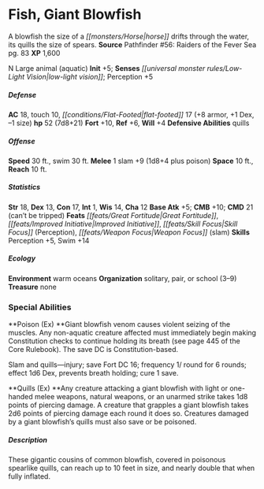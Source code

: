﻿---
cssclass: [monsters]
title1: Fish, Giant Blowfish
desc_short: A blowfish the size of a horse drifts through the water, its quills the
  size of spears.
title2: Giant Blowfish
CR: 5
sources:
- name: 'Pathfinder #56: Raiders of the Fever Sea'
  page: 83
  link: http://paizo.com/pathfinder/adventurePath/skullAndShackles/v5748btpy8moe
XP: 1600
alignment: N
size: Large
type: animal
subtypes:
- aquatic
initiative:
  bonus: 5
senses:
  low-light vision: true
AC:
  AC: 18
  touch: 10
  flat_footed: 17
  components:
    armor: 8
    dex: 1
    size: -1
HP:
  HP: 52
  long: 7d8+21
saves:
  fort: 10
  ref: 6
  will: 4
defensive_abilities:
- quills
speeds:
  base: 30
  swim: 30
attacks:
  melee:
  - - text: 1 slam +9 (1d8+4 plus poison)
      entries:
      - - damage: 1d8+4
        - effect: poison
      count: 1
      attack: slam
      bonus:
      - 9
space: 10
reach: 10
ability_scores:
  STR: 18
  DEX: 13
  CON: 17
  INT: 1
  WIS: 14
  CHA: 12
BAB: 5
CMB: 10
CMD: 21
CMD_other: can't be tripped
feats:
- name: Great Fortitude
- name: Improved Initiative
- name: Skill Focus (Perception)
- name: Weapon Focus (slam)
skills:
  Perception: 5
  Swim: 14
ecology:
  environment: warm oceans
  organization: solitary, pair, or school (3-9)
  treasure_type: none
special_abilities:
  Poison (Ex): |-
    Giant blowfish venom causes violent seizing of the muscles. Any non-aquatic creature affected must immediately begin making Constitution checks to continue holding its breath (see page 445 of the Core Rulebook). The save DC is Constitution-based.

    Slam and quills-injury; save Fort DC 16; frequency 1/ round for 6 rounds; effect 1d6 Dex, prevents breath holding; cure 1 save.
  Quills (Ex): Any creature attacking a giant blowfish with light or one-handed melee
    weapons, natural weapons, or an unarmed strike takes 1d8 points of piercing damage.
    A creature that grapples a giant blowfish takes 2d6 points of piercing damage
    each round it does so. Creatures damaged by a giant blowfish's quills must also
    save or be poisoned.
desc_long: These gigantic cousins of common blowfish, covered in poisonous spearlike
  quills, can reach up to 10 feet in size, and nearly double that when fully inflated.

---

# Fish, Giant Blowfish
A blowfish the size of a _[[monsters/Horse|horse]]_ drifts through the water, its quills the size of spears.
**Source** Pathfinder #56: Raiders of the Fever Sea pg. 83
**XP** 1,600

N Large animal (aquatic)
**Init** +5; **Senses** _[[universal monster rules/Low-Light Vision|low-light vision]]_; Perception +5

##### Defense

**AC** 18, touch 10, _[[conditions/Flat-Footed|flat-footed]]_ 17 (+8 armor, +1 Dex, –1 size)
**hp** 52 (7d8+21)
**Fort** +10, **Ref** +6, **Will** +4
**Defensive Abilities** quills

##### Offense
**Speed** 30 ft., swim 30 ft.
**Melee** 1 slam +9 (1d8+4 plus poison)
**Space** 10 ft., **Reach** 10 ft.

##### Statistics
**Str** 18, **Dex** 13, **Con** 17, **Int** 1, **Wis** 14, **Cha** 12
**Base Atk** +5; **CMB** +10; **CMD** 21 (can’t be tripped)
**Feats** _[[feats/Great Fortitude|Great Fortitude]]_, _[[feats/Improved Initiative|Improved Initiative]]_, _[[feats/Skill Focus|Skill Focus]]_ (Perception), _[[feats/Weapon Focus|Weapon Focus]]_ (slam)
**Skills** Perception +5, Swim +14

##### Ecology

**Environment** warm oceans
**Organization** solitary, pair, or school (3–9)
**Treasure** none

### Special Abilities

**Poison (Ex) **Giant blowfish venom causes violent seizing of the muscles. Any non-aquatic creature affected must immediately begin making Constitution checks to continue holding its breath (see page 445 of the Core Rulebook). The save DC is Constitution-based.

Slam and quills—injury; save Fort DC 16; frequency 1/ round for 6 rounds; effect 1d6 Dex, prevents breath holding; cure 1 save.

**Quills (Ex) **Any creature attacking a giant blowfish with light or one-handed melee weapons, natural weapons, or an unarmed strike takes 1d8 points of piercing damage. A creature that grapples a giant blowfish takes 2d6 points of piercing damage each round it does so. Creatures damaged by a giant blowfish’s quills must also save or be poisoned.

##### Description

These gigantic cousins of common blowfish, covered in poisonous spearlike quills, can reach up to 10 feet in size, and nearly double that when fully inflated.